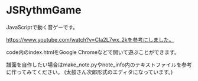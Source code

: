 # JSRythmGame
JavaScriptで動く音ゲーです。

https://www.youtube.com/watch?v=CIa2L7wx_2kを参考にしました。

code内のindex.htmlをGoogle Chromeなどで開いて遊ぶことができます。

譜面を自作したい場合はmake_note.pyやnote_info内のテキストファイルを参考に作ってみてください。
(太鼓さん次郎形式のエディタになっています。)
